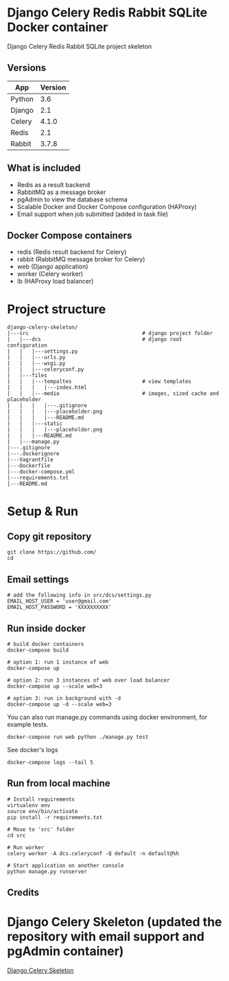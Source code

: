 # Django Celery Redis Rabbit SQLite Docker container

Django Celery Redis Rabbit SQLite project skeleton

## Versions

App | Version
--- | ---
Python | 3.6
Django | 2.1
Celery | 4.1.0
Redis | 2.1
Rabbit | 3.7.8

## What is included

- Redis as a result backend
- RabbitMQ as a message broker
- pgAdmin to view the database schema
- Scalable Docker and Docker Compose configuration (HAProxy)
- Email support when job submitted (added in task file)

## Docker Compose containers

- redis (Redis result backend for Celery)
- rabbit (RabbitMQ message broker for Celery)
- web (Django application)
- worker (Celery worker)
- lb (HAProxy load balancer)

# Project structure

    django-celery-skeleton/
    |---src                                     # django project folder
    |   |---dcs                                 # django root configuration
    |   |   |---settings.py
    |   |   |---urls.py
    |   |   |---wsgi.py
    |   |   |---celeryconf.py
    |   |---files
    |   |   |---tempaltes                       # view templates
    |   |   |   |---index.html
    |   |   |---media                           # images, sized cache and placeholder
    |   |   |   |---.gitignore
    |   |   |   |---placeholder.png
    |   |   |   |---README.md
    |   |   |---static
    |   |   |   |---placeholder.png
    |   |   |---README.md
    |   |---manage.py
    |---.gitignore
    |---.dockerignore
    |---Vagrantfile
    |---Dockerfile
    |---docker-compose.yml
    |---requirements.txt
    |---README.md

# Setup & Run

## Copy git repository

    git clone https://github.com/
    cd 

## Email settings
    # add the following info in src/dcs/settings.py
    EMAIL_HOST_USER = 'user@gmail.com'
    EMAIL_HOST_PASSWORD = 'XXXXXXXXXX'

## Run inside docker

    # build docker containers
    docker-compose build

    # option 1: run 1 instance of web
    docker-compose up

    # option 2: run 3 instances of web over load balancer
    docker-compose up --scale web=3
    
    # option 3: run in background with -d
    docker-compose up -d --scale web=3

You can also run manage.py commands using docker environment, for example tests.

    docker-compose run web python ./manage.py test

See docker's logs

    docker-compose logs --tail 5

## Run from local machine

    # Install requirements
    virtualenv env
    source env/bin/activate
    pip install -r requirements.txt
    
    # Move to 'src' folder
    cd src
    
    # Run worker
    celery worker -A dcs.celeryconf -Q default -n default@%h
    
    # Start application on another console
    python manage.py runserver

## Credits
   # Django Celery Skeleton (updated the repository with email support and pgAdmin container)
   <a href="https://github.com/KenanBek/django-celery-skeleton">Django Celery Skeleton</a>
